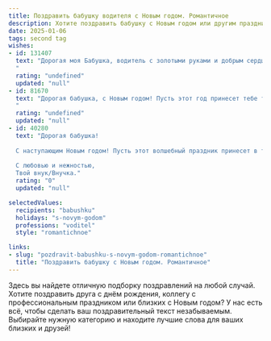 ```yaml
---
title: Поздравить бабушку водителя с Новым годом. Романтичное
description: Хотите поздравить бабушку с Новым годом или другим праздником? Наш ИИ создаст незабываемое поздравление, а вы обязательно выделитесь среди других.  
date: 2025-01-06
tags: second tag
wishes:
- id: 131407
  text: "Дорогая моя Бабушка, водитель с золотыми руками и добрым сердцем!  Пусть этот Новый год станет для тебя волшебным путешествием, полным радостных мгновений и нежных чувств. Пусть звёзды на небе сияют для тебя так же ярко, как твои глаза, а каждый день будет наполнен любовью и счастьем, словно бензин в твоём верном автомобиле.  С Новым годом!
  "
  rating: "undefined"
  updated: "null"
- id: 81670
  text: "Дорогая бабушка, с Новым годом! Пусть этот год принесет тебе только радость, тепло и уют, как зимний вечер у камина. Желаю тебе крепкого здоровья, чтобы ты всегда оставалась молодой и энергичной, как твой любимый автомобиль. Пусть твое сердце вечно будет заполнено любовью и нежностью, как пассажирское сиденье твоей машины - удобством и комфортом. С Новым годом, дорогая!
  "
  rating: "undefined"
  updated: "null"
- id: 40280
  text: "Дорогая бабушка!
  
  С наступающим Новым годом! Пусть этот волшебный праздник принесет в твою жизнь свет и радость, как солнечный луч, освещающий путь в темноте. Ты, как искусный водитель, всегда ведёшь нас по жизни, направляя к счастью и уюту. Желаю тебе, чтобы каждый новый день был наполнен гармонией, улыбками и теплом. Пусть твои мечты сбываются на каждом километре этого нового года!
  
  С любовью и нежностью,
  Твой внук/Внучка."
  rating: "0"
  updated: "null"

selectedValues:
  recipients: "babushku"
  holidays: "s-novym-godom"
  professions: "voditel"
  style: "romantichnoe"

links:
- slug: "pozdravit-babushku-s-novym-godom-romantichnoe"
  title: "Поздравить бабушку с Новым годом. Романтичное"
---
```


Здесь вы найдете отличную подборку поздравлений на любой случай. 
Хотите поздравить друга с днём рождения, коллегу с профессиональным праздником или близких с Новым годом? У нас есть всё, чтобы сделать ваш поздравительный текст незабываемым. Выбирайте нужную категорию и находите лучшие слова для ваших близких и друзей!
